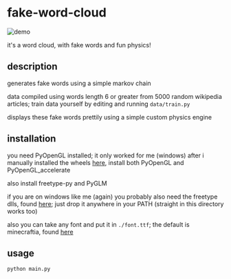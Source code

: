 # fake-word-cloud

![demo](demo.gif)

it's a word cloud, with fake words and fun physics!

## description

generates fake words using a simple markov chain

data compiled using words length 6 or greater from 5000 random wikipedia articles; train data yourself by editing and running `data/train.py`

displays these fake words prettily using a simple custom physics engine

## installation

you need PyOpenGL installed; it only worked for me (windows) after i manually installed the wheels [here](https://www.lfd.uci.edu/~gohlke/pythonlibs/#pyopengl), install both PyOpenGL and PyOpenGL_accelerate

also install freetype-py and PyGLM

if you are on windows like me (again) you probably also need the freetype dlls, found [here](https://github.com/ubawurinna/freetype-windows-binaries); just drop it anywhere in your PATH (straight in this directory works too)

also you can take any font and put it in `./font.ttf`; the default is minecraftia, found [here](https://www.dafont.com/minecraftia.font)

## usage

`python main.py`